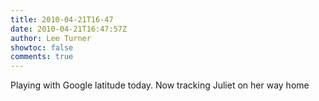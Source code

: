 ```yaml
---
title: 2010-04-21T16-47
date: 2010-04-21T16:47:57Z
author: Lee Turner
showtoc: false
comments: true
---
```


Playing with Google latitude today.  Now tracking Juliet on her way home

